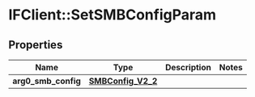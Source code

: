 # IFClient::SetSMBConfigParam

## Properties
Name | Type | Description | Notes
------------ | ------------- | ------------- | -------------
**arg0_smb_config** | [**SMBConfig_V2_2**](SMBConfig_V2_2.md) |  | 


